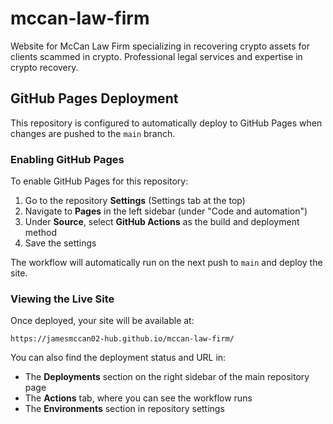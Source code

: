 # mccan-law-firm
Website for McCan Law Firm specializing in recovering crypto assets for clients scammed in crypto. Professional legal services and expertise in crypto recovery.

## GitHub Pages Deployment

This repository is configured to automatically deploy to GitHub Pages when changes are pushed to the `main` branch.

### Enabling GitHub Pages

To enable GitHub Pages for this repository:

1. Go to the repository **Settings** (Settings tab at the top)
2. Navigate to **Pages** in the left sidebar (under "Code and automation")
3. Under **Source**, select **GitHub Actions** as the build and deployment method
4. Save the settings

The workflow will automatically run on the next push to `main` and deploy the site.

### Viewing the Live Site

Once deployed, your site will be available at:
```
https://jamesmccan02-hub.github.io/mccan-law-firm/
```

You can also find the deployment status and URL in:
- The **Deployments** section on the right sidebar of the main repository page
- The **Actions** tab, where you can see the workflow runs
- The **Environments** section in repository settings
